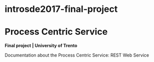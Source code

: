 # introsde2017-final-project
# Process Centric Service
**Final project | University of Trento**

Documentation about the Process Centric Service: REST Web Service
